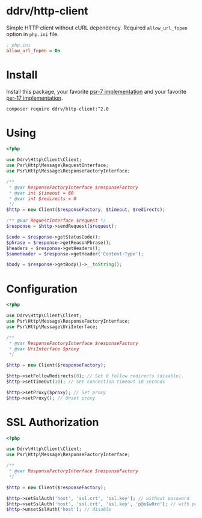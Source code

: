 # ddrv/http-client

Simple HTTP client without cURL dependency. Required `allow_url_fopen` option in `php.ini` file. 

```ini
; php.ini
allow_url_fopen = On
```

# Install

Install this package, your favorite [psr-7 implementation](https://packagist.org/providers/psr/http-message-implementation) and your favorite [psr-17 implementation](https://packagist.org/providers/psr/http-factory-implementation).

```bash
composer require ddrv/http-client:^2.0
```

# Using

```php
<?php

use Ddrv\Http\Client\Client;
use Psr\Http\Message\RequestInterface;
use Psr\Http\Message\ResponseFactoryInterface;

/** 
 * @var ResponseFactoryInterface $responseFactory
 * @var int $timeout = 60
 * @var int $redirects = 0
 */
$http = new Client($responseFactory, $timeout, $redirects);

/** @var RequestInterface $request */
$response = $http->sendRequest($request);

$code = $response->getStatusCode();
$phrase = $response->getReasonPhrase();
$headers = $response->getHeaders();
$someHeader = $response->getHeader('Content-Type');

$body = $response->getBody()->__toString();
```

# Configuration

```php
<?php

use Ddrv\Http\Client\Client;
use Psr\Http\Message\ResponseFactoryInterface;
use Psr\Http\Message\UriInterface;

/**
 * @var ResponseFactoryInterface $responseFactory
 * @var UriInterface $proxy
 */

$http = new Client($responseFactory);

$http->setFollowRedirects(0); // Set 0 follow redirects (disable). 
$http->setTimeOut(10); // Set connection timeout 10 seconds

$http->setProxy($proxy); // Set proxy
$http->setProxy(); // Unset proxy
```

# SSL Authorization

```php
<?php

use Ddrv\Http\Client\Client;
use Psr\Http\Message\ResponseFactoryInterface;

/**
 * @var ResponseFactoryInterface $responseFactory
 */

$http = new Client($responseFactory);

$http->setSslAuth('host', 'ssl.crt', 'ssl.key'); // without password
$http->setSslAuth('host', 'ssl.crt', 'ssl.key', 'p@s$w0rd'); // with password
$http->unsetSslAuth('host'); // disable
```

